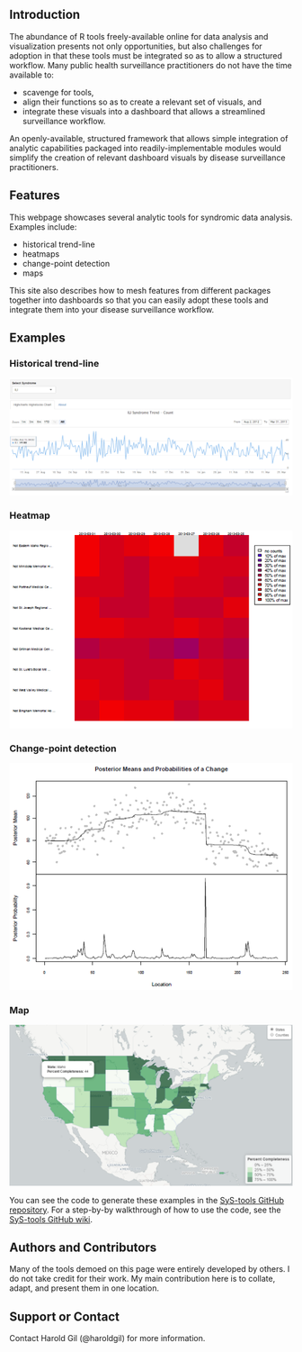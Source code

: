 ## Introduction
The abundance of R tools freely-available online for data analysis and visualization presents not only opportunities, but also challenges for adoption in that these tools must be integrated so as to allow a structured workflow. Many public health surveillance practitioners do not have the time available to: 

* scavenge for tools,
* align their functions so as to create a relevant set of visuals, and
* integrate these visuals into a dashboard that allows a streamlined surveillance workflow. 

An openly-available, structured framework that allows simple integration of analytic capabilities packaged into readily-implementable modules would simplify the creation of relevant dashboard visuals by disease surveillance practitioners.

## Features
This webpage showcases several analytic tools for syndromic data analysis. Examples include: 

* historical trend-line
* heatmaps
* change-point detection
* maps 

This site also describes how to mesh features from different packages together into dashboards so that you can easily adopt these tools and integrate them into your disease surveillance workflow.

## Examples

### Historical trend-line
![Image of historical trend line](https://github.com/haroldgil/SyS-tools/blob/master/images/historical-trend-line.PNG)

### Heatmap
![Image of heatmap](https://github.com/haroldgil/SyS-tools/blob/master/images/heatmap.PNG)

### Change-point detection
![Image of change point detection plot](https://github.com/haroldgil/SyS-tools/blob/master/images/change-point-detection.PNG)

### Map 
![Image of map](https://github.com/haroldgil/SyS-tools/blob/master/images/maps.PNG)

You can see the code to generate these examples in the [SyS-tools GitHub repository](https://github.com/haroldgil/SyS-tools/). For a step-by-by walkthrough of how to use the code, see the [SyS-tools GitHub wiki](https://github.com/haroldgil/SyS-tools/wiki/). 

## Authors and Contributors
Many of the tools demoed on this page were entirely developed by others. I do not take credit for their work. My main contribution here is to collate, adapt, and present them in one location.

## Support or Contact
Contact Harold Gil (@haroldgil) for more information.
